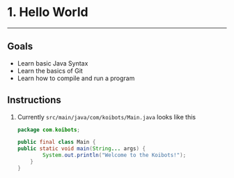 # 1. Hello World

---
## Goals

 - Learn basic Java Syntax
 - Learn the basics of Git
 - Learn how to compile and run a program

## Instructions 
1. Currently ```src/main/java/com/koibots/Main.java``` looks like this
    ```java
    package com.koibots;

    public final class Main {
    public static void main(String... args) {
            System.out.println("Welcome to the Koibots!");
        }
    }
    ```